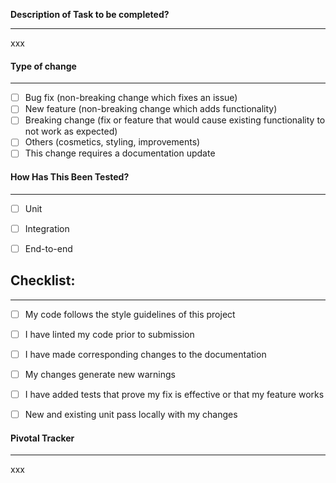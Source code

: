 **Description of Task to be completed?**

___

xxx

#### Type of change

___

- [ ] Bug fix (non-breaking change which fixes an issue)
- [ ] New feature (non-breaking change which adds functionality)
- [ ] Breaking change (fix or feature that would cause existing functionality to not work as expected)
- [ ] Others (cosmetics, styling, improvements)
- [ ] This change requires a documentation update

#### How Has This Been Tested?

___

- [ ] Unit
- [ ] Integration
- [ ] End-to-end


## Checklist:

___

- [ ] My code follows the style guidelines of this project
- [ ] I have linted my code prior to submission
- [ ] I have made corresponding changes to the documentation 
- [ ] My changes generate new warnings
- [ ] I have added tests that prove my fix is effective or that my feature works
- [ ] New and existing unit pass locally with my changes


#### Pivotal Tracker

___

xxx
